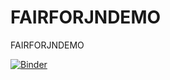 # FAIRFORJNDEMO
FAIRFORJNDEMO

[![Binder](https://mybinder.org/badge_logo.svg)](https://mybinder.org/v2/gh/Aleem2/FAIRFORJNDEMO/HEAD?labpath=boxplot_vs_violin.ipynb)
